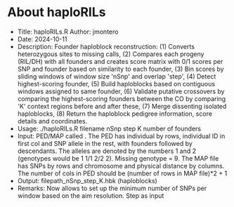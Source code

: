 # About haploRILs
- Title: haploRILs.R
 Author: jmontero
- Date: 2024-10-11
- Description: Founder haploblock reconstruction: (1) Converts heterozygous sites to missing calls, (2) Compares each progeny (RIL/DH) with all founders and creates score matrix with 0/1 scores per SNP and founder based on similarity to each founder, (3) Bin scores by sliding windows of window size 'nSnp' and overlap 'step', (4) Detect highest-scoring founder, (5) Build haploblocks based on contiguous windows assigned to same founder, (6) Validate putative crossovers by comparing the highest-scoring founders between the CO by comparing 'K' context regions before and after these, (7) Merge dissenting isolated haploblocks, (8) Return the haploblock pedigree information, score details and coordinates.
- Usage: ./haploRILs.R filename nSnp step K number of founders
- Input: PED/MAP called <filename>. The PED has individual by rows, individual ID in first col and SNP allele in the rest, with founders followed by descendants. The alleles are denoted by the numbers 1 and 2 (genotypes would be 1 1/1 2/2 2). Missing genotype = 9. The MAP file has SNPs by rows and chromosome and physical distance by columns. The number of cols in PED should be (number of rows in MAP file)*2 + 1
- Output: filepath_nSnp_step_K.hbk (haploblocks)
- Remarks: Now allows to set up the minimum number of SNPs per window based on the aim resolution. Step as input

